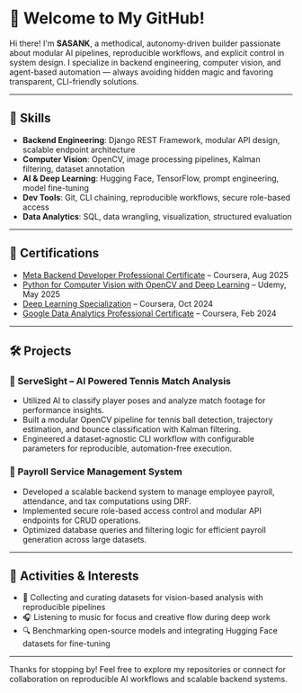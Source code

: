 # 👋 Welcome to My GitHub!

Hi there! I'm **SASANK**, a methodical, autonomy-driven builder passionate about modular AI pipelines, reproducible workflows, and explicit control in system design. I specialize in backend engineering, computer vision, and agent-based automation — always avoiding hidden magic and favoring transparent, CLI-friendly solutions.

---

## 🚀 Skills

- **Backend Engineering**: Django REST Framework, modular API design, scalable endpoint architecture  
- **Computer Vision**: OpenCV, image processing pipelines, Kalman filtering, dataset annotation  
- **AI & Deep Learning**: Hugging Face, TensorFlow, prompt engineering, model fine-tuning  
- **Dev Tools**: Git, CLI chaining, reproducible workflows, secure role-based access  
- **Data Analytics**: SQL, data wrangling, visualization, structured evaluation

---

## 🧠 Certifications

- [Meta Backend Developer Professional Certificate](https://www.coursera.org/account/accomplishments/specialization/certificate/O5B8I7A6PRZY) – Coursera, Aug 2025  
- [Python for Computer Vision with OpenCV and Deep Learning](https://www.udemy.com/certificate/UC-63d12f8a-2f84-4e7d-9b6a-04f25191fc0e/) – Udemy, May 2025  
- [Deep Learning Specialization](https://www.coursera.org/account/accomplishments/specialization/certificate/EXTTCNXPGS8D) – Coursera, Oct 2024
- [Google Data Analytics Professional Certificate](https://www.coursera.org/account/accomplishments/specialization/certificate/7GYYFT92429P) – Coursera, Feb 2024


---


## 🛠️ Projects

### 🎾 ServeSight – AI Powered Tennis Match Analysis  
- Utilized AI to classify player poses and analyze match footage for performance insights.  
- Built a modular OpenCV pipeline for tennis ball detection, trajectory estimation, and bounce classification with Kalman filtering.  
- Engineered a dataset-agnostic CLI workflow with configurable parameters for reproducible, automation-free execution.

### 💼 Payroll Service Management System  
- Developed a scalable backend system to manage employee payroll, attendance, and tax computations using DRF.  
- Implemented secure role-based access control and modular API endpoints for CRUD operations.  
- Optimized database queries and filtering logic for efficient payroll generation across large datasets.

---

## 🎯 Activities & Interests

- 📸 Collecting and curating datasets for vision-based analysis with reproducible pipelines  
- 🎧 Listening to music for focus and creative flow during deep work  
- 🔍 Benchmarking open-source models and integrating Hugging Face datasets for fine-tuning

---

Thanks for stopping by! Feel free to explore my repositories or connect for collaboration on reproducible AI workflows and scalable backend systems.
